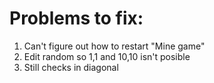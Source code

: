 # Problems to fix:

1. Can't figure out how to restart "Mine game" 
2. Edit random so 1,1 and 10,10 isn't posible
3. Still checks in diagonal
